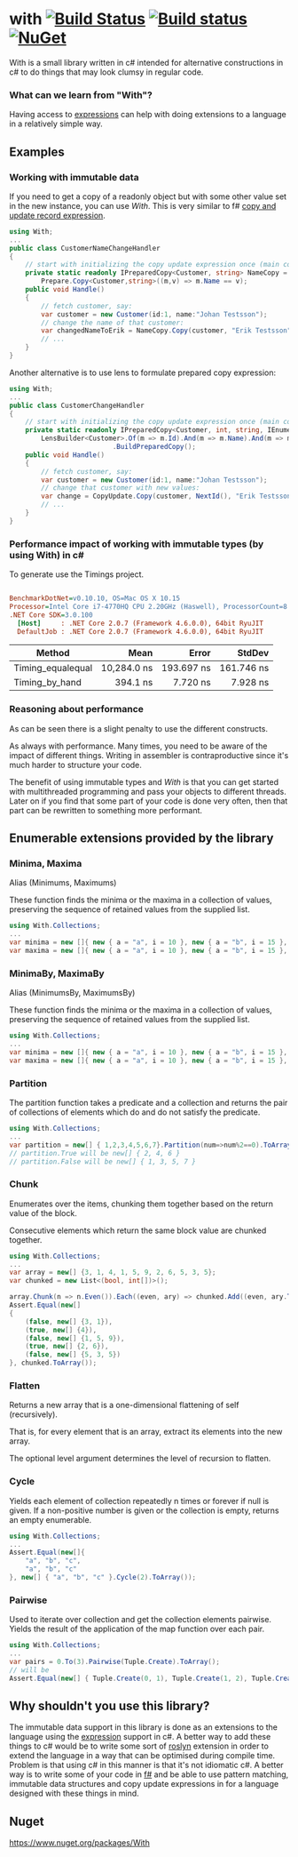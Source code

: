 # with [![Build Status](https://travis-ci.org/wallymathieu/with.png?branch=master)](https://travis-ci.org/wallymathieu/with) [![Build status](https://ci.appveyor.com/api/projects/status/d9g3sthe02ikx319/branch/master?svg=true)](https://ci.appveyor.com/project/wallymathieu/with/branch/master) [![NuGet](http://img.shields.io/nuget/v/with.svg)](https://www.nuget.org/packages/with/)

With is a small library written in c# intended for alternative constructions in c# to do things that may look clumsy in regular code.

### What can we learn from "With"?

Having access to [expressions](https://msdn.microsoft.com/en-us/library/system.linq.expressions.expression(v=vs.110).aspx) can help with doing extensions to a language in a relatively simple way.

## Examples

### Working with immutable data

If you need to get a copy of a readonly object but with some other value set in the new instance, you can use _With_. This is very similar to f# [copy and update record expression](https://msdn.microsoft.com/en-us/library/dd233184.aspx).

```c#
using With;
...
public class CustomerNameChangeHandler
{
    // start with initializing the copy update expression once (main cost is around parsing expressions)
    private static readonly IPreparedCopy<Customer, string> NameCopy =
        Prepare.Copy<Customer,string>((m,v) => m.Name == v);
    public void Handle()
    {
        // fetch customer, say:
        var customer = new Customer(id:1, name:"Johan Testsson");
        // change the name of that customer:
        var changedNameToErik = NameCopy.Copy(customer, "Erik Testsson");
        // ...
    }
}
```

Another alternative is to use lens to formulate prepared copy expression:

```c#
using With;
...
public class CustomerChangeHandler
{
    // start with initializing the copy update expression once (main cost is around parsing expressions)
    private static readonly IPreparedCopy<Customer, int, string, IEnumerable<string>> CopyUpdate =
        LensBuilder<Customer>.Of(m => m.Id).And(m => m.Name).And(m => m.Preferences)
                          .BuildPreparedCopy();
    public void Handle()
    {
        // fetch customer, say:
        var customer = new Customer(id:1, name:"Johan Testsson");
        // change that customer with new values:
        var change = CopyUpdate.Copy(customer, NextId(), "Erik Testsson", new []{"Swedish fish"});
        // ...
    }
}
```

### Performance impact of working with immutable types (by using With) in c\#

To generate use the Timings project.

``` ini

BenchmarkDotNet=v0.10.10, OS=Mac OS X 10.15
Processor=Intel Core i7-4770HQ CPU 2.20GHz (Haswell), ProcessorCount=8
.NET Core SDK=3.0.100
  [Host]     : .NET Core 2.0.7 (Framework 4.6.0.0), 64bit RyuJIT
  DefaultJob : .NET Core 2.0.7 (Framework 4.6.0.0), 64bit RyuJIT
```

|            Method |        Mean |      Error |     StdDev |
|------------------ |------------:|-----------:|-----------:|
| Timing_equalequal | 10,284.0 ns | 193.697 ns | 161.746 ns |
|    Timing_by_hand |    394.1 ns |   7.720 ns |   7.928 ns |




### Reasoning about performance

As can be seen there is a slight penalty to use the different constructs.

As always with performance. Many times, you need to be aware of the impact of different things. Writing in assembler is contraproductive since it's much harder to structure your code.

The benefit of using immutable types and _With_ is that you can get started with multithreaded programming and pass your objects to different threads. Later on if you find that some part of your code is done very often, then that part can be rewritten to something more performant.

## Enumerable extensions provided by the library

### Minima, Maxima
Alias (Minimums, Maximums)

These function finds the minima or the maxima in a collection of values, preserving the sequence of retained values from the supplied list.

```c#
using With.Collections;
...
var minima = new []{ new { a = "a", i = 10 }, new { a = "b", i = 15 }, new { a = "c", i = 20 } }.Minima((a,b)=>a.i.CompareTo(b.i));
var maxima = new []{ new { a = "a", i = 10 }, new { a = "b", i = 15 }, new { a = "c", i = 20 } }.Maxima((a,b)=>a.i.CompareTo(b.i));
```
### MinimaBy, MaximaBy
Alias (MinimumsBy, MaximumsBy)

These function finds the minima or the maxima in a collection of values, preserving the sequence of retained values from the supplied list.

```c#
using With.Collections;
...
var minima = new []{ new { a = "a", i = 10 }, new { a = "b", i = 15 }, new { a = "c", i = 20 } }.MinimaBy(a=>a.i);
var maxima = new []{ new { a = "a", i = 10 }, new { a = "b", i = 15 }, new { a = "c", i = 20 } }.MaximaBy(a=>a.i);
```

### Partition

The partition function takes a predicate and a collection and returns the pair of collections of elements which do and do not satisfy the predicate.

```c#
using With.Collections;
...
var partition = new[] { 1,2,3,4,5,6,7}.Partition(num=>num%2==0).ToArray();
// partition.True will be new[] { 2, 4, 6 }
// partition.False will be new[] { 1, 3, 5, 7 }
```

### Chunk
Enumerates over the items, chunking them together based on the return value of the block.

Consecutive elements which return the same block value are chunked together.
```c#
using With.Collections;
...
var array = new[] {3, 1, 4, 1, 5, 9, 2, 6, 5, 3, 5};
var chunked = new List<(bool, int[])>();

array.Chunk(n => n.Even()).Each((even, ary) => chunked.Add((even, ary.ToArray())));
Assert.Equal(new[]
{
    (false, new[] {3, 1}),
    (true, new[] {4}),
    (false, new[] {1, 5, 9}),
    (true, new[] {2, 6}),
    (false, new[] {5, 3, 5})
}, chunked.ToArray());
```

### Flatten

Returns a new array that is a one-dimensional flattening of self (recursively).

That is, for every element that is an array, extract its elements into the new array.

The optional level argument determines the level of recursion to flatten.
        
### Cycle
Yields each element of collection repeatedly n times or forever if null is given.
If a non-positive number is given or the collection is empty, returns an empty enumerable.

```c#
using With.Collections;
...
Assert.Equal(new[]{
    "a", "b", "c",
    "a", "b", "c"
}, new[] { "a", "b", "c" }.Cycle(2).ToArray());
```

### Pairwise

Used to iterate over collection and get the collection elements pairwise.
Yields the result of the application of the map function over each pair.

```c#
using With.Collections;
...
var pairs = 0.To(3).Pairwise(Tuple.Create).ToArray(); 
// will be 
Assert.Equal(new[] { Tuple.Create(0, 1), Tuple.Create(1, 2), Tuple.Create(2, 3) },pairs);
```


## Why shouldn't you use this library?

The immutable data support in this library is done as an extensions to the language using the [expression](https://msdn.microsoft.com/en-us/library/system.linq.expressions.expression(v=vs.110).aspx) support in c#. A better way to add these things to c# would be to write some sort of [roslyn](https://github.com/dotnet/roslyn/) extension in order to extend the language in a way that can be optimised during compile time. Problem is that using c# in this manner is that it's not idiomatic c#.  A better way is to write some of your code in [f#](http://fsharp.org/) and be able to use pattern matching, immutable data structures and copy update expressions in for a language designed with these things in mind.

## Nuget

<https://www.nuget.org/packages/With>
